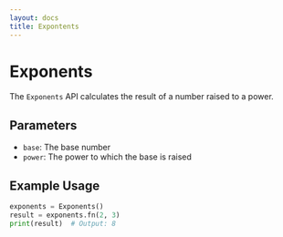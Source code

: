 ```yaml
---      
layout: docs      
title: Expontents      
---      
```

# Exponents

The `Exponents` API calculates the result of a number raised to a power.

## Parameters

* `base`: The base number
* `power`: The power to which the base is raised

## Example Usage

```python  
exponents = Exponents()  
result = exponents.fn(2, 3)  
print(result)  # Output: 8  
```